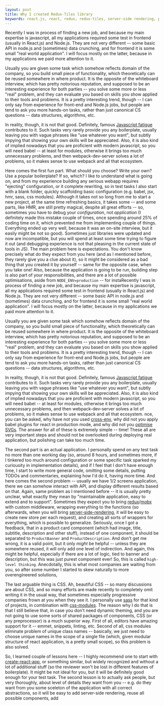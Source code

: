 ```yaml
---
layout: post
title: Why I created Redux-Tiles library
keywords: react.js, react, redux, redux-tiles, server-side rendering, prefetch, javascript
---
```


Recently I was in process of finding a new job, and because my main expertise is javascript, all my applications required some test in frontend (usually in React.js) and Node.js. They are not very different -- some basic API in node.js and (sometimes) data crunching, and for frontend it is some small "real world application". I will focus mostly on the latter, because in my applications we paid more attention to it.

Usually you are given some task which somehow reflects domain of the company, so you build small piece of functionality, which theoretically can be reused somewhere in where product. It is the opposite of the whiteboard interview, which has pretty notorious reputation, and supposed to be an interesting experience for both parties -- you solve some more or less "real" problem, and they can evaluate you based on skills you show applied to their tools and problems.
It is a pretty interesting trend, though -- I can only say from experience for front-end and Node.js jobs, but people are tend to ask you more hands-on tasks, rather than just canonical CS questions -- data structures, algorithms, etc.

In reality, though, it is not that good. Definitely, famous [Javascript fatigue]() contributes to it. Such tasks very rarely provide you any boilerplate, usually leaving you with vague phrases like "use whatever you want", but subtly impying that showing your own skills will be appreciated. Also, it is also kind of implied nowadays that you are proficient with modern javascript, so you will need babel -- at least for modules, otherwise it brings too much unnecessary problems, and then webpack-dev-server solves a lot of problems, so it makes sense to use webpack and all that ecosystem.

Here comes the first fun part. What should you choose? Write your own? Use a popular boilerplate? If so, which? I like to understand what is going on, and from my experience building any serious webapp requires "ejecting" configuration, or it complete rewriting, so in test tasks I also start with a blank folder, quickly scaffolding basic configuration (e.g. babel, jsx, hmr, sass, css modules). Although it takes not so long from me to start a new project, at the same time refreshing basics, it takes some -- and some parts, like HMR, are still pretty magical, despite all great efforts -- so, sometimes you have to debug your _configuration_, not _application_ (I definitely made this mistake couple of times, once spending around 25% of coding time on it, which prevented me from implementing couple of things. Everything ended up very well, because it was an on-site interview, but it easily might be not so good). Sometimes just libraries were updated and now are incompatible, but you will spend at least some time trying to figure it out (and debugging experience is not that pleasing in the current state of tools in JS).
The main problem here is expectations. You don't know precisely what do they expect from you here (and as I mentioned before, they rarely give you a clue about it), so it might be considered as a bad thing that you created it by yourself -- same for the opposite case, when you take one! Also, because the application is going to be run, building step is also part of your responsibilities, and there are a lot of possible optimisations, aside from `NODE_ENV=production` -- for instaRecently I was in process of finding a new job, and because my main expertise is javascript, all my applications required some test in frontend (usually in React.js) and Node.js. They are not very different -- some basic API in node.js and (sometimes) data crunching, and for frontend it is some small "real world application". I will focus mostly on the latter, because in my applications we paid more attention to it.

Usually you are given some task which somehow reflects domain of the company, so you build small piece of functionality, which theoretically can be reused somewhere in where product. It is the opposite of the whiteboard interview, which has pretty notorious reputation, and supposed to be an interesting experience for both parties -- you solve some more or less "real" problem, and they can evaluate you based on skills you show applied to their tools and problems.
It is a pretty interesting trend, though -- I can only say from experience for front-end and Node.js jobs, but people are tend to ask you more hands-on tasks, rather than just canonical CS questions -- data structures, algorithms, etc.

In reality, though, it is not that good. Definitely, famous [Javascript fatigue]() contributes to it. Such tasks very rarely provide you any boilerplate, usually leaving you with vague phrases like "use whatever you want", but subtly impying that showing your own skills will be appreciated. Also, it is also kind of implied nowadays that you are proficient with modern javascript, so you will need babel -- at least for modules, otherwise it brings too much unnecessary problems, and then webpack-dev-server solves a lot of problems, so it makes sense to use webpack and all that ecosystem.
nce, you can be asked, why have not you used [cross-env](), why did not you apply babel plugins for react in production mode, and why did not you [optimise SVGs](). The answer for all of these is extremely simple -- time! These all are very important steps and should not be overlooked during deploying real application, but polishing can take too much time.

The second part is an actual application. I personally spend on any test task no more than one working day (so, around 8 hours, and sometimes more, if I tinkered too much around configuration or some specific task sparked my curiousity in implementation details), and if I feel that I don't have enough time, I start to write more general code, omitting some details, putting TODOs and commentaries, explaining how I'd do it, having more time. And here comes the second problem -- usually we have 1/2 screens application, there we can somehow interact with API, and display different results based on that. Again, same problem as I mentioned before -- it is usually pretty unclear, what exactly they mean by "maintainable application, easy to extend and to support". Sometimes they expect you to bring [redux]()/[mobx]() with custom middleware, wrapping everything to the functions (so afterwards, when you will bring [server-side-rendering](), it will be easy to create new store per each request), and creating all sorts of wrappers for everything, which is possible to generalize. Seriously, once I got a feedback, that in a product card component (which had image, title, subtitle, description and other stuff), instead of one component, it should be separated to `ProductBanner` and `ProductDescription`. And don't get me wrong, it is a valid point, but it only _might_ be helpful -- unless they are somewhere reused, it will only add one level of indirection. And again, this might be helpful, especially if there are a lot of logic, tied to banner and description, but this was just purest component ever!
So, this is called `high-level thinking`. Anecdotally, this is what most companies are waiting from you, so after some number I started to skew naturally to more overengineered solutions, 

The last arguable thing is CSS. Ah, beautiful CSS -- so many discussions are about CSS, and so many efforts are made recently to completely omit writing it in the usual way, that sometimes especially progressive companies frown at you when they see it. I personally use [sass]() for that kind of projects, in combination with [css-modules](). The reason why I do that is that I still believe that, in case you don't need dynamic theming, and you are not going to use some sorts of shared packages of components, CSS (or any preprocessor) is a much superior way. First of all, editors have amazing support for it -- emmet, snippets, linting, etc. Second of all, css modules eliminate problem of unique class names -- basically, we just need to choose unique names in the scope of a single file (which, given modular structure of react application, is a pretty small scope), so this problem is also solved.

So, I learned couple of lessons here -- I highly recommend one to start with [create-react-app](), or something similar, but widely recognized and without a lot of additional stuff (so the reviewer won't be lost in different features of boilerplate). It might be not ideal for you, but it will be definitely good enough for your test task. The second lesson is to actually ask people, but very thoroughly, about level of details they want from you -- e.g. do they want from you some sceleton of the application with all correct abstractions, so it will be easy to add server-side rendering, reuse all possible components, add  